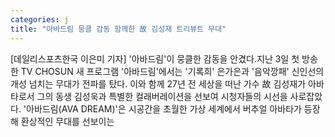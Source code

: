 ```yaml
---
categories: j
title: "아바드림 뭉클 감동 함께한 故 김성재 트리뷰트 무대"
---
```

[데일리스포츠한국 이은미 기자] &#39;아바드림&#39;이 뭉클한 감동을 안겼다.지난 3일 첫 방송한 TV CHOSUN 새 프로그램 &#39;아바드림&#39;에서는 &#39;기록희&#39; 은가은과 &#39;음악깡패&#39; 신인선의 개성 넘치는 무대가 전파를 탔다. 이와 함께 27년 전 세상을 떠난 가수 故 김성재가 아바타로서 그의 동생 김성욱과 특별한 컬래버레이션을 선보여 시청자들의 시선을 사로잡았다. &#39;아바드림(AVA DREAM)&#39;은 시공간을 초월한 가상 세계에서 버추얼 아바타가 등장해 환상적인 무대를 선보이는
